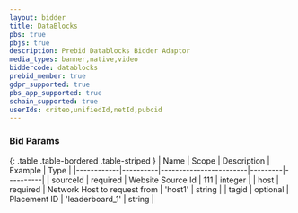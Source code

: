 ```yaml
---
layout: bidder
title: DataBlocks
pbs: true
pbjs: true
description: Prebid Datablocks Bidder Adaptor
media_types: banner,native,video
biddercode: datablocks
prebid_member: true
gdpr_supported: true
pbs_app_supported: true
schain_supported: true
userIds: criteo,unifiedId,netId,pubcid
---
```


### Bid Params

{: .table .table-bordered .table-striped }
| Name       | Scope    | Description            | Example | Type     |
|------------|----------|------------------------|---------|----------|
| sourceId | required | Website Source Id | 111 | integer |
| host | required | Network Host to request from | 'host1' | string |
| tagid | optional | Placement ID | 'leaderboard_1' | string |
